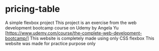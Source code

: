# pricing-table
A simple flexbox project
This project is an exercise from the web development bootcamp course on Udemy by Angela Yu [https://www.udemy.com/course/the-complete-web-development-bootcamp/]
This website is completely made using only CSS flexbox
This website was made for practice purpose only
